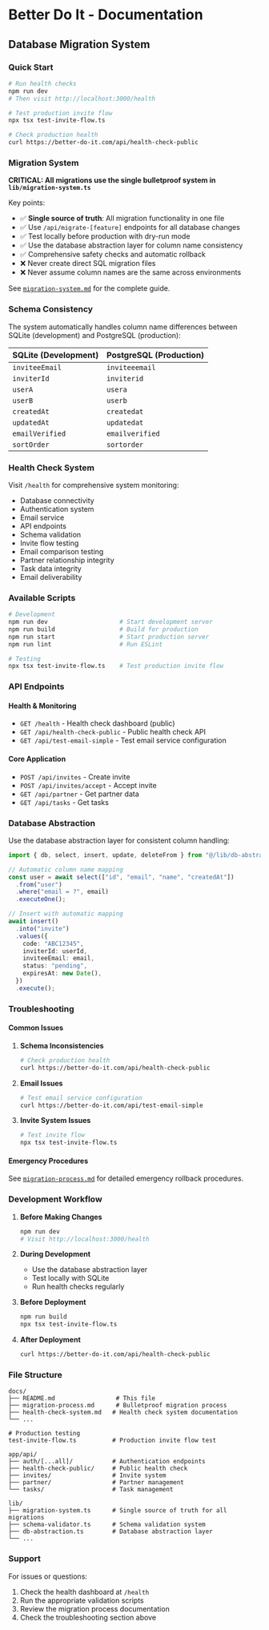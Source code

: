 # Better Do It - Documentation

## **Database Migration System**

### **Quick Start**

```bash
# Run health checks
npm run dev
# Then visit http://localhost:3000/health

# Test production invite flow
npx tsx test-invite-flow.ts

# Check production health
curl https://better-do-it.com/api/health-check-public
```

### **Migration System**

**CRITICAL: All migrations use the single bulletproof system in `lib/migration-system.ts`**

Key points:

- ✅ **Single source of truth**: All migration functionality in one file
- ✅ Use `/api/migrate-[feature]` endpoints for all database changes
- ✅ Test locally before production with dry-run mode
- ✅ Use the database abstraction layer for column name consistency
- ✅ Comprehensive safety checks and automatic rollback
- ❌ Never create direct SQL migration files
- ❌ Never assume column names are the same across environments

See [`migration-system.md`](./migration-system.md) for the complete guide.

### **Schema Consistency**

The system automatically handles column name differences between SQLite (development) and PostgreSQL (production):

| SQLite (Development) | PostgreSQL (Production) |
| -------------------- | ----------------------- |
| `inviteeEmail`       | `inviteeemail`          |
| `inviterId`          | `inviterid`             |
| `userA`              | `usera`                 |
| `userB`              | `userb`                 |
| `createdAt`          | `createdat`             |
| `updatedAt`          | `updatedat`             |
| `emailVerified`      | `emailverified`         |
| `sortOrder`          | `sortorder`             |

### **Health Check System**

Visit `/health` for comprehensive system monitoring:

- Database connectivity
- Authentication system
- Email service
- API endpoints
- Schema validation
- Invite flow testing
- Email comparison testing
- Partner relationship integrity
- Task data integrity
- Email deliverability

### **Available Scripts**

```bash
# Development
npm run dev                    # Start development server
npm run build                  # Build for production
npm run start                  # Start production server
npm run lint                   # Run ESLint

# Testing
npx tsx test-invite-flow.ts    # Test production invite flow
```

### **API Endpoints**

#### **Health & Monitoring**

- `GET /health` - Health check dashboard (public)
- `GET /api/health-check-public` - Public health check API
- `GET /api/test-email-simple` - Test email service configuration

#### **Core Application**

- `POST /api/invites` - Create invite
- `POST /api/invites/accept` - Accept invite
- `GET /api/partner` - Get partner data
- `GET /api/tasks` - Get tasks

### **Database Abstraction**

Use the database abstraction layer for consistent column handling:

```typescript
import { db, select, insert, update, deleteFrom } from "@/lib/db-abstraction";

// Automatic column name mapping
const user = await select(["id", "email", "name", "createdAt"])
  .from("user")
  .where("email = ?", email)
  .executeOne();

// Insert with automatic mapping
await insert()
  .into("invite")
  .values({
    code: "ABC12345",
    inviterId: userId,
    inviteeEmail: email,
    status: "pending",
    expiresAt: new Date(),
  })
  .execute();
```

### **Troubleshooting**

#### **Common Issues**

1. **Schema Inconsistencies**

   ```bash
   # Check production health
   curl https://better-do-it.com/api/health-check-public
   ```

2. **Email Issues**

   ```bash
   # Test email service configuration
   curl https://better-do-it.com/api/test-email-simple
   ```

3. **Invite System Issues**
   ```bash
   # Test invite flow
   npx tsx test-invite-flow.ts
   ```

#### **Emergency Procedures**

See [`migration-process.md`](./migration-process.md) for detailed emergency rollback procedures.

### **Development Workflow**

1. **Before Making Changes**

   ```bash
   npm run dev
   # Visit http://localhost:3000/health
   ```

2. **During Development**
   - Use the database abstraction layer
   - Test locally with SQLite
   - Run health checks regularly

3. **Before Deployment**

   ```bash
   npm run build
   npx tsx test-invite-flow.ts
   ```

4. **After Deployment**
   ```bash
   curl https://better-do-it.com/api/health-check-public
   ```

### **File Structure**

```
docs/
├── README.md                 # This file
├── migration-process.md      # Bulletproof migration process
├── health-check-system.md   # Health check system documentation
└── ...

# Production testing
test-invite-flow.ts          # Production invite flow test

app/api/
├── auth/[...all]/           # Authentication endpoints
├── health-check-public/     # Public health check
├── invites/                 # Invite system
├── partner/                 # Partner management
└── tasks/                   # Task management

lib/
├── migration-system.ts      # Single source of truth for all migrations
├── schema-validator.ts      # Schema validation system
├── db-abstraction.ts        # Database abstraction layer
└── ...
```

### **Support**

For issues or questions:

1. Check the health dashboard at `/health`
2. Run the appropriate validation scripts
3. Review the migration process documentation
4. Check the troubleshooting section above
